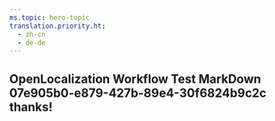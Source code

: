 ```yaml
---
ms.topic: hero-topic
translation.priority.ht: 
  - zh-cn
  - de-de
---
```

## OpenLocalization Workflow Test MarkDown 07e905b0-e879-427b-89e4-30f6824b9c2c thanks!
